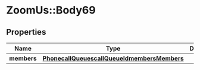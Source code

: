 # ZoomUs::Body69

## Properties
Name | Type | Description | Notes
------------ | ------------- | ------------- | -------------
**members** | [**PhonecallQueuescallQueueIdmembersMembers**](PhonecallQueuescallQueueIdmembersMembers.md) |  | [optional] 


